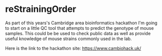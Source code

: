 # reStrainingOrder
As part of this years's Cambridge area bioinformatics hackathon I'm going to start on a little QC tool that attempts to predict the genotype of mouse samples. This could be be used to check public data as well as provide useful knowledge of mouse strains commonly used in the lab.

Here is the link to the hackathon site: https://www.cambiohack.uk/
